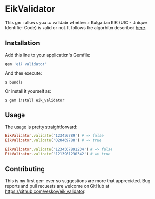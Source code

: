 # EikValidator

This gem allows you to validate whether a Bulgarian EIK (UIC - Unique Identifier Code) is valid or not. It follows the algorhitm described [here](http://bulstat.registryagency.bg/Fr-about2.html#Structure).

## Installation

Add this line to your application's Gemfile:

```ruby
gem 'eik_validator'
```

And then execute:

    $ bundle

Or install it yourself as:

    $ gem install eik_validator

## Usage

The usage is pretty straightforward:
```ruby
EikValidator.validate('123456789') # => false
EikValidator.validate('020469788') # => true

EikValidator.validate('1234567891234') # => false
EikValidator.validate('1213961230342') # => true
```

## Contributing

This is my first gem ever so suggestions are more that appreciated.
Bug reports and pull requests are welcome on GitHub at https://github.com/veskoy/eik_validator.

